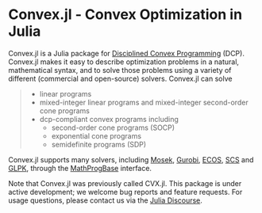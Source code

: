Convex.jl - Convex Optimization in Julia
========================================

Convex.jl is a Julia package for [Disciplined Convex
Programming](http://dcp.stanford.edu/) (DCP). Convex.jl makes it easy to
describe optimization problems in a natural, mathematical syntax, and to
solve those problems using a variety of different (commercial and
open-source) solvers. Convex.jl can solve

> -   linear programs
> -   mixed-integer linear programs and mixed-integer second-order cone
>     programs
> -   dcp-compliant convex programs including
>     -   second-order cone programs (SOCP)
>     -   exponential cone programs
>     -   semidefinite programs (SDP)

Convex.jl supports many solvers, including
[Mosek](https://github.com/JuliaOpt/Mosek.jl),
[Gurobi](https://github.com/JuliaOpt/gurobi.jl),
[ECOS](https://github.com/JuliaOpt/ECOS.jl),
[SCS](https://github.com/karanveerm/SCS.jl) and
[GLPK](https://github.com/JuliaOpt/GLPK.jl), through the
[MathProgBase](http://mathprogbasejl.readthedocs.org/en/latest/)
interface.

Note that Convex.jl was previously called CVX.jl. This package is under
active development; we welcome bug reports and feature requests. For
usage questions, please contact us via the [Julia Discourse](https://discourse.julialang.org/c/domain/opt).
